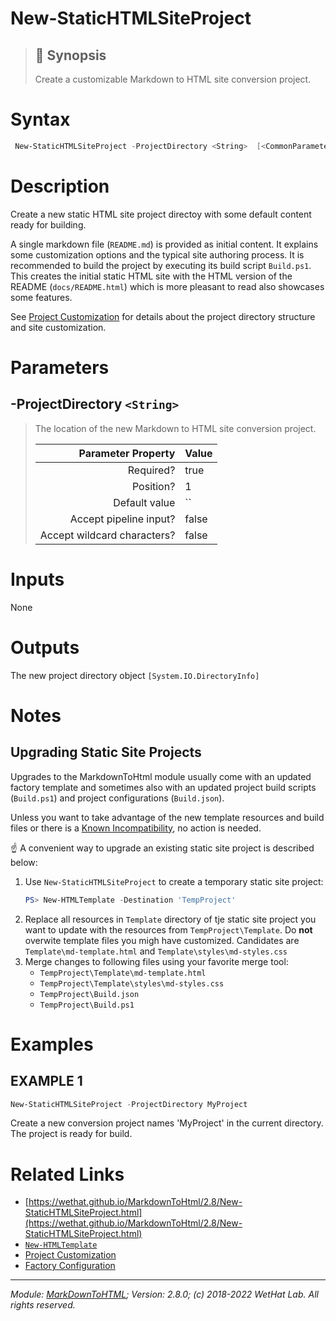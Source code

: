 ﻿#  New-StaticHTMLSiteProject

> ## :bookmark: Synopsis
> Create a customizable Markdown to HTML site conversion project.

# Syntax
```PowerShell
 New-StaticHTMLSiteProject -ProjectDirectory <String>  [<CommonParameters>] 
```


# Description

Create a new static HTML site project directoy with some default content
ready for building.

A single markdown file (`README.md`) is provided as initial content. It explains
some customization options and the typical site authoring process.
It is recommended to build the project by executing its build script
`Build.ps1`. This creates the initial static HTML site with the HTML version of
the README (`docs/README.html`) which is more pleasant to read also showcases
some features.

See [Project Customization](about_MarkdownToHTML.md#static-site-project-customization)
for details about the project directory structure and site customization.





# Parameters
 ## -ProjectDirectory `<String>`
  >The location of the new Markdown to HTML site conversion project.
>
> Parameter Property         | Value
> --------------------------:|:----------
> Required?                  | true
> Position?                  | 1
> Default value              | ``
> Accept pipeline input?     | false
> Accept wildcard characters?| false



# Inputs
None


# Outputs
The new project directory object `[System.IO.DirectoryInfo]`

# Notes

## Upgrading Static Site Projects

Upgrades to the MarkdownToHtml module usually come with an updated factory
template and sometimes also with an updated project build scripts (`Build.ps1`) and
project configurations (`Build.json`).

Unless you want to take advantage of the new template resources and build files
or there is a [Known Incompatibility](MarkDownToHTML.md#known-incompatibilities),
no action is needed.

:point_up: A convenient way to upgrade an existing static site project is described below:

1. Use `New-StaticHTMLSiteProject` to create a temporary static site project:
   ~~~powershell
   PS> New-HTMLTemplate -Destination 'TempProject'
   ~~~
2. Replace all resources in `Template` directory of tje static site project you
   want to update with the resources from `TempProject\Template`. Do **not** overwite
   template files you migh have customized. Candidates are
   `Template\md-template.html` and `Template\styles\md-styles.css`
3. Merge changes to following files using your favorite merge tool:
   * `TempProject\Template\md-template.html`
   * `TempProject\Template\styles\md-styles.css`
   * `TempProject\Build.json`
   * `TempProject\Build.ps1`


# Examples

## EXAMPLE 1

~~~ PowerShell
New-StaticHTMLSiteProject -ProjectDirectory MyProject
~~~


Create a new conversion project names 'MyProject' in the current directory. The
project is ready for build.














# Related Links

* [https://wethat.github.io/MarkdownToHtml/2.8/New-StaticHTMLSiteProject.html](https://wethat.github.io/MarkdownToHtml/2.8/New-StaticHTMLSiteProject.html) 
* [`New-HTMLTemplate`](New-HTMLTemplate.md) 
* [Project Customization](about_MarkdownToHTML.md#static-site-project-customization) 
* [Factory Configuration](MarkdownToHTML.md#factory-configuration)

- - -

_Module: [MarkDownToHTML](MarkDownToHTML.md); Version: 2.8.0; (c) 2018-2022 WetHat Lab. All rights reserved._

